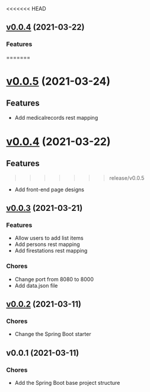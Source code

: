 <<<<<<< HEAD
## [v0.0.4](https://github.com/david-ghb/openclassrooms-emergency-system/compare/v0.0.3...v0.0.4) (2021-03-22)
### Features
=======
# [v0.0.5](https://github.com/david-ghb/openclassrooms-emergency-system/compare/v0.0.4...v0.0.5) (2021-03-24)
## Features
- Add medicalrecords rest mapping

# [v0.0.4](https://github.com/david-ghb/openclassrooms-emergency-system/compare/v0.0.3...v0.0.4) (2021-03-22)
## Features
>>>>>>> release/v0.0.5
- Add front-end page designs

## [v0.0.3](https://github.com/david-ghb/openclassrooms-emergency-system/compare/v0.0.2...v0.0.3) (2021-03-21)
### Features
- Allow users to add list items
- Add persons rest mapping
- Add firestations rest mapping

### Chores
- Change port from 8080 to 8000
- Add data.json file

## [v0.0.2](https://github.com/david-ghb/openclassrooms-emergency-system/compare/v0.0.1...v0.0.2) (2021-03-11)
### Chores
- Change the Spring Boot starter

## v0.0.1 (2021-03-11)
### Chores
- Add the Spring Boot base project structure